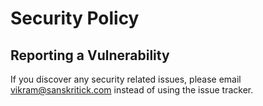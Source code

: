 # Security Policy

## Reporting a Vulnerability

If you discover any security related issues, please email vikram@sanskritick.com instead of using the issue tracker.
